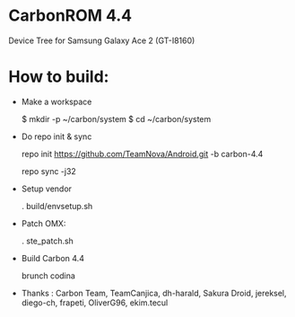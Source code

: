 CarbonROM 4.4
=============================
Device Tree for Samsung Galaxy Ace 2
(GT-I8160)

How to build:
=============

- Make a workspace

  $ mkdir -p ~/carbon/system
  $ cd ~/carbon/system
  
- Do repo init & sync

  repo init https://github.com/TeamNova/Android.git -b carbon-4.4
  
  repo sync -j32

- Setup vendor
  
  . build/envsetup.sh

- Patch OMX:
  
    . ste_patch.sh
		
- Build Carbon 4.4
  
  brunch codina


- Thanks : Carbon Team, TeamCanjica, dh-harald, Sakura Droid, jereksel, diego-ch, frapeti, OliverG96, ekim.tecul
